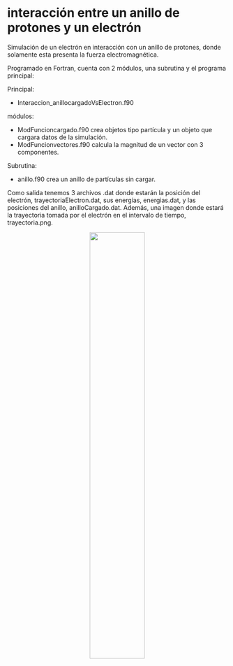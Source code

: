 # interacción entre un anillo de protones y un electrón

Simulación de un electrón en interacción con un anillo de protones, donde solamente esta presenta la fuerza electromagnética. 

Programado en Fortran, cuenta con 2 módulos, una subrutina y el programa principal:


Principal: 

* Interaccion_anillocargadoVsElectron.f90


módulos: 

* ModFuncioncargado.f90 crea objetos tipo partícula y un objeto que cargara datos de la simulación.
* ModFuncionvectores.f90 calcula la magnitud de un vector con 3 componentes.

Subrutina:

* anillo.f90 crea un anillo de partículas sin cargar.


Como salida tenemos 3 archivos .dat donde estarán la posición del electrón, trayectoriaElectron.dat, sus energías, energias.dat, y las posiciones del anillo, anilloCargado.dat. Además, una imagen donde estará la trayectoria tomada por el electrón en el intervalo de tiempo, trayectoria.png.

<p align="center" width="100%">
    <img width="50%" src="https://user-images.githubusercontent.com/91238149/230496516-db8aeb81-ef8f-4cc2-a5b6-e6500e85533e.png">
</p>

